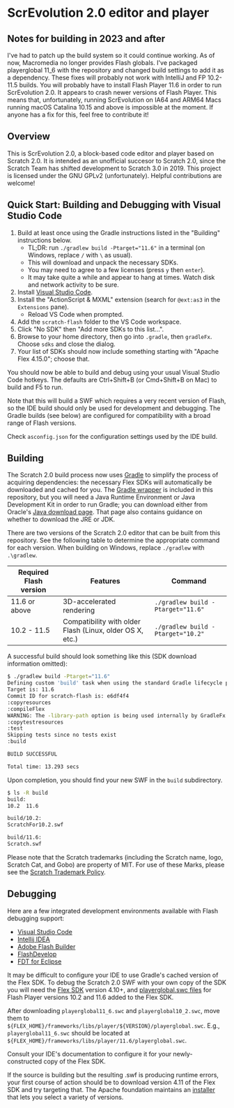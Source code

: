 # ScrEvolution 2.0 editor and player

## Notes for building in 2023 and after
I've had to patch up the build system so it could continue working. As of now, Macromedia no longer provides Flash globals. I've packaged playerglobal 11_6 with the repository and changed build settings to add it as a dependency. These fixes will probably not work with IntelliJ and FP 10.2-11.5 builds.
You will probably have to install Flash Player 11.6 in order to run ScrEvolution 2.0. It appears to crash newer versions of Flash Player. This means that, unfortunately, running ScrEvolution on IA64 and ARM64 Macs running macOS Catalina 10.15 and above is impossible at the moment. If anyone has a fix for this, feel free to contribute it!

## Overview

This is ScrEvolution 2.0, a block-based code editor and player based on Scratch 2.0. It is intended as an unofficial succesor to Scratch 2.0, since the Scratch Team has shifted development to Scratch 3.0 in 2019.
This project is licensed under the GNU GPLv2 (unfortunately).
Helpful contributions are welcome!

## Quick Start: Building and Debugging with Visual Studio Code

1. Build at least once using the Gradle instructions listed in the "Building" instructions below.
   * TL;DR: run `./gradlew build -Ptarget="11.6"` in a terminal (on Windows, replace `/` with `\` as usual).
   * This will download and unpack the necessary SDKs.
   * You may need to agree to a few licenses (press `y` then `enter`).
   * It may take quite a while and appear to hang at times. Watch disk and network activity to be sure.
2. Install [Visual Studio Code](https://code.visualstudio.com/).
3. Install the "ActionScript & MXML" extension (search for `@ext:as3` in the `Extensions` pane).
   * Reload VS Code when prompted.
4. Add the `scratch-flash` folder to the VS Code workspace.
5. Click "No SDK" then "Add more SDKs to this list...".
6. Browse to your home directory, then go into `.gradle`, then `gradleFx`. Choose `sdks` and close the dialog.
7. Your list of SDKs should now include something starting with "Apache Flex 4.15.0"; choose that.

You should now be able to build and debug using your usual Visual Studio Code hotkeys. The defaults are Ctrl+Shift+B
(or Cmd+Shift+B on Mac) to build and F5 to run.

Note that this will build a SWF which requires a very recent version of Flash, so the IDE build should only be used
for development and debugging. The Gradle builds (see below) are configured for compatibility with a broad range of
Flash versions.

Check `asconfig.json` for the configuration settings used by the IDE build.

## Building

The Scratch 2.0 build process now uses [Gradle](http://gradle.org/) to simplify the process of acquiring dependencies:
the necessary Flex SDKs will automatically be downloaded and cached for you. The [Gradle
wrapper](https://docs.gradle.org/current/userguide/gradle_wrapper.html) is included in this repository, but you will
need a Java Runtime Environment or Java Development Kit in order to run Gradle; you can download either from Oracle's
[Java download page](http://www.oracle.com/technetwork/java/javase/downloads/index.html). That page also contains
guidance on whether to download the JRE or JDK.

There are two versions of the Scratch 2.0 editor that can be built from this repository. See the following table to
determine the appropriate command for each version. When building on Windows, replace `./gradlew` with `.\gradlew`.

Required Flash version | Features | Command
--- | --- | ---
11.6 or above | 3D-accelerated rendering | `./gradlew build -Ptarget="11.6"`
10.2 - 11.5 | Compatibility with older Flash (Linux, older OS X, etc.) | `./gradlew build -Ptarget="10.2"`

A successful build should look something like this (SDK download information omitted):

```sh
$ ./gradlew build -Ptarget="11.6"
Defining custom 'build' task when using the standard Gradle lifecycle plugins has been deprecated and is scheduled to be removed in Gradle 3.0
Target is: 11.6
Commit ID for scratch-flash is: e6df4f4
:copyresources
:compileFlex
WARNING: The -library-path option is being used internally by GradleFx. Alternative: specify the library as a 'merged' Gradle dependendency
:copytestresources
:test
Skipping tests since no tests exist
:build

BUILD SUCCESSFUL

Total time: 13.293 secs
```

Upon completion, you should find your new SWF in the `build` subdirectory.

```sh
$ ls -R build
build:
10.2  11.6

build/10.2:
ScratchFor10.2.swf

build/11.6:
Scratch.swf
```

Please note that the Scratch trademarks (including the Scratch name, logo, Scratch Cat, and Gobo) are property of MIT.
For use of these Marks, please see the [Scratch Trademark
Policy](http://wiki.scratch.mit.edu/wiki/Scratch_1.4_Source_Code#Scratch_Trademark_Policy).

## Debugging

Here are a few integrated development environments available with Flash debugging support:

* [Visual Studio Code](https://code.visualstudio.com/)
* [Intellij IDEA](http://www.jetbrains.com/idea/features/flex_ide.html)
* [Adobe Flash Builder](http://www.adobe.com/products/flash-builder.html)
* [FlashDevelop](http://www.flashdevelop.org/)
* [FDT for Eclipse](http://fdt.powerflasher.com/)

It may be difficult to configure your IDE to use Gradle's cached version of the Flex SDK. To debug the Scratch 2.0 SWF
with your own copy of the SDK you will need the [Flex SDK](http://flex.apache.org/) version 4.10+, and
[playerglobal.swc files](http://helpx.adobe.com/flash-player/kb/archived-flash-player-versions.html#playerglobal) for
Flash Player versions 10.2 and 11.6 added to the Flex SDK.

After downloading ``playerglobal11_6.swc`` and ``playerglobal10_2.swc``, move them to
``${FLEX_HOME}/frameworks/libs/player/${VERSION}/playerglobal.swc``. E.g., ``playerglobal11_6.swc`` should be located
at ``${FLEX_HOME}/frameworks/libs/player/11.6/playerglobal.swc``.

Consult your IDE's documentation to configure it for your newly-constructed copy of the Flex SDK.

If the source is building but the resulting .swf is producing runtime errors, your first course of action should be to
download version 4.11 of the Flex SDK and try targeting that. The Apache foundation maintains an
[installer](http://flex.apache.org/installer.html) that lets you select a variety of versions.

